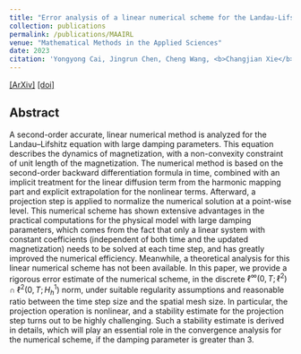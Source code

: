 ```yaml
---
title: "Error analysis of a linear numerical scheme for the Landau-Lifshitz equation with large damping parameters"
collection: publications
permalink: /publications/MAAIRL
venue: "Mathematical Methods in the Applied Sciences"
date: 2023
citation: 'Yongyong Cai, Jingrun Chen, Cheng Wang, <b>Changjian Xie</b>.'
---
```

[[ArXiv]](https://arxiv.org/pdf/1902.09740.pdf)
[[doi]]( https://doi.org/10.1002/mma.9601)


## Abstract
A second-order accurate, linear numerical method is analyzed for the Landau–Lifshitz equation with large damping parameters. 
This equation describes the dynamics of magnetization, with a non-convexity constraint of unit length of the magnetization. 
The numerical method is based on the second-order backward differentiation formula in time, combined with an implicit treatment for 
the linear diffusion term from the harmonic mapping part and explicit extrapolation for the nonlinear terms. Afterward, a projection 
step is applied to normalize the numerical solution at a point-wise level. This numerical scheme has shown extensive advantages in the 
practical computations for the physical model with large damping parameters, which comes from the fact that only a linear system with 
constant coefficients (independent of both time and the updated magnetization) needs to be solved at each time step, and has greatly
improved the numerical efficiency. Meanwhile, a theoretical analysis for this linear numerical scheme has not been available. 
In this paper, we provide a rigorous error estimate of the numerical scheme, in the discrete $\ell^{\infty}(0,T;\ell^2)\cap\ell^2(0,T;H^1_h)$ 
norm, under suitable regularity assumptions and reasonable ratio between the time step size and the spatial mesh size. 
In particular, the projection operation is nonlinear, and a stability estimate for the projection step turns out to be highly challenging. 
Such a stability estimate is derived in details, which will play an essential role in the convergence analysis for the numerical scheme, 
if the damping parameter is greater than $3$.